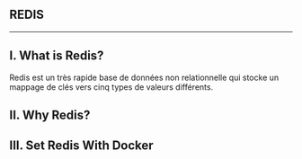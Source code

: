 ##                                           REDIS
----------------------------------------------------
##  I. What is Redis? 
Redis est un très rapide
base de données non relationnelle qui stocke un mappage de clés vers cinq types de valeurs différents. 
##  II. Why Redis? 
##  III. Set Redis With Docker
